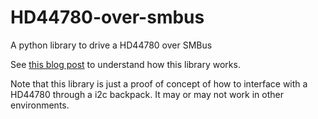 # HD44780-over-smbus
A python library to drive a HD44780 over SMBus

See [this blog post](https://fpicalausa.github.io/2019/07/14/Programming-a-1602-lcd-over-i2c-on-a-pi.html)
to understand how this library works. 

Note that this library is just a proof of concept of how to interface with a 
HD44780 through a i2c backpack. It may or may not work in other environments.